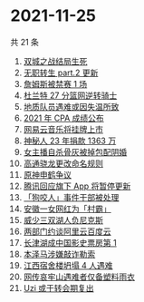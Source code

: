 # 2021-11-25

共 21 条

<!-- BEGIN ZHIHUSEARCH -->
<!-- 最后更新时间 Thu Nov 25 2021 06:11:25 GMT+0800 (China Standard Time) -->
1. [双城之战结局生死](https://www.zhihu.com/search?q=双城之战)
1. [无职转生 part.2 更新](https://www.zhihu.com/search?q=无职转生)
1. [詹姆斯被禁赛 1 场](https://www.zhihu.com/search?q=詹姆斯)
1. [杜兰特 27 分篮网逆转骑士](https://www.zhihu.com/search?q=篮网)
1. [地质队员遇难或因失温所致](https://www.zhihu.com/search?q=地质队员)
1. [2021 年 CPA 成绩公布](https://www.zhihu.com/search?q=CPA成绩)
1. [网易云音乐将挂牌上市](https://www.zhihu.com/search?q=网易云音乐)
1. [神秘人 23 年捐款 1363 万](https://www.zhihu.com/search?q=神秘人捐款)
1. [女主播自杀骨灰被掉包配阴婚](https://www.zhihu.com/search?q=女主播自杀)
1. [高通骁龙更改命名规则](https://www.zhihu.com/search?q=高通骁龙)
1. [原神申鹤争议](https://www.zhihu.com/search?q=原神)
1. [腾讯回应旗下 App 将暂停更新](https://www.zhihu.com/search?q=腾讯)
1. [「狗咬人」事件干部被处理](https://www.zhihu.com/search?q=狗咬人)
1. [安徽一女网红为「村霸」](https://www.zhihu.com/search?q=村霸女网红)
1. [威少三双湖人负尼克斯](https://www.zhihu.com/search?q=湖人)
1. [两部门约谈阿里云百度云](https://www.zhihu.com/search?q=工信部约谈)
1. [长津湖成中国影史票房第 1](https://www.zhihu.com/search?q=长津湖)
1. [本泽马涉嫌敲诈勒索](https://www.zhihu.com/search?q=本泽马)
1. [江西宿舍楼坍塌 4 人遇难](https://www.zhihu.com/search?q=江西宿舍楼坍塌)
1. [网传哀牢山遇难者仅备塑料雨衣](https://www.zhihu.com/search?q=云南哀牢山)
1. [Uzi 或于转会期复出](https://www.zhihu.com/search?q=uzi)
<!-- END ZHIHUSEARCH -->
